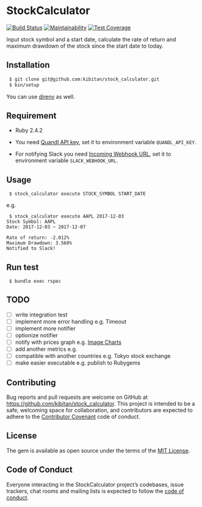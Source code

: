 # StockCalculator
[![Build Status](https://travis-ci.org/kibitan/stock_calculator.svg?branch=master)](https://travis-ci.org/kibitan/stock_calculator)
[![Maintainability](https://api.codeclimate.com/v1/badges/bfc7ca7e931335b59b69/maintainability)](https://codeclimate.com/github/kibitan/stock_calculator/maintainability)
[![Test Coverage](https://api.codeclimate.com/v1/badges/bfc7ca7e931335b59b69/test_coverage)](https://codeclimate.com/github/kibitan/stock_calculator/test_coverage)

Input stock symbol and a start date, calculate the rate of return and maximum drawdown of the stock since the start date to today.

## Installation

```bash
 $ git clone git@github.com:kibitan/stock_calculator.git
 $ bin/setup
```

You can use [direnv](https://direnv.net/) as well.

## Requirement

 * Ruby 2.4.2

 * You need [Quandl API key](https://docs.quandl.com/docs#section-authentication), set it to environment variable `QUANDL_API_KEY`.

 * For notifying Slack you need [Incoming Webhook URL](https://get.slack.help/hc/en-us/articles/115005265063-Incoming-WebHooks-for-Slack), set it to environment variable `SLACK_WEBHOOK_URL`.

## Usage

```
 $ stock_calculator execute STOCK_SYMBOL START_DATE
```

e.g.

```
 $ stock_calculator execute AAPL 2017-12-03
Stock Symbol: AAPL
Date: 2017-12-03 ~ 2017-12-07

Rate of return: -2.012%
Maximum Drawdown: 3.568%
Notified to Slack!
```

## Run test

```
 $ bundle exec rspec
```

## TODO
 - [ ] write integration test
 - [ ] implement more error handling e.g. Timeout
 - [ ] implement more notifier
 - [ ] optionize notifier
 - [ ] notify with prices graph e.g. [Image Charts](https://image-charts.com/documentation#!/chart/getChart)
 - [ ] add another metrics e.g.
 - [ ] compatible with another countries e.g. Tokyo stock exchange
 - [ ] make easier executable e.g. publish to Rubygems

## Contributing

Bug reports and pull requests are welcome on GitHub at https://github.com/kibitan/stock_calculator. This project is intended to be a safe, welcoming space for collaboration, and contributors are expected to adhere to the [Contributor Covenant](http://contributor-covenant.org) code of conduct.

## License

The gem is available as open source under the terms of the [MIT License](https://opensource.org/licenses/MIT).

## Code of Conduct

Everyone interacting in the StockCalculator project’s codebases, issue trackers, chat rooms and mailing lists is expected to follow the [code of conduct](https://github.com/kibitan/stock_calculator/blob/master/CODE_OF_CONDUCT.md).
